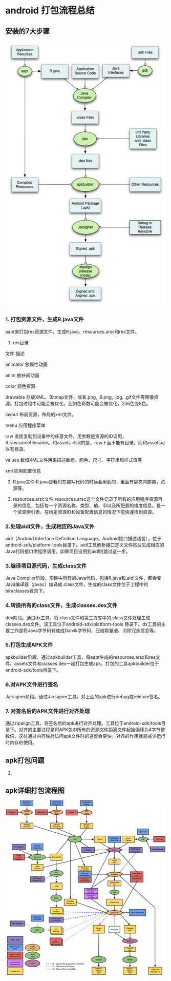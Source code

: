 # android 打包流程总结

## 安装的7大步骤

![apk打包流程图](https://github.com/66668/Android_Interview/blob/master/pictures/apk_package_01.png)

### 1. 打包资源文件，生成R.java文件

aapt来打包res资源文件，生成R.java、resources.arsc和res文件。

1. res目录

文件 	    描述

animator 	放属性动画

anim 	    放补间动画

color 	     颜色资源

drawable 	存放XML、Bitmap文件，或者.png, .9.png, .jpg, .gif文件等图像资源。打包过程中可能会被优化，比如色彩数可能会被优化，256色变8色。

layout 	    布局资源，布局的xml文件。

menu 	     应用程序菜单

raw 	  直接复制到设备中的任意文件。用参数是资源的ID调用，R.raw.somefilename。和assets 不同的是，raw下面不能有目录，而和assets可以有目录。

values 	   数值XML文件用来描述数组、颜色、尺寸、字符串和样式值等

xml 	   应用配置信息

2. R.java文件:R.java是我们在编写代码的时候会用到的，里面有静态内部类，资源等。

3. resources.arsc文件:resources.arsc这个文件记录了所有的应用程序资源目录的信息，包括每一个资源名称、类型、值、ID以及所配置的维度信息。是一个资源索引表，在给定资源ID和设备配置信息的情况下能快速找到资源。

### 2.处理aidl文件，生成相应的Java文件

aidl（Android Interface Definition Language，Android接口描述语言），位于android-sdk/platform-tools目录下。aidl工具解析接口定义文件然后生成相应的Java代码接口供程序调用。如果项目没用到aidl则跳过这一步。
### 3.编译项目源代码，生成class文件

Java Compiler阶段。项目中所有的Java代码，包括R.java和.aidl文件，都会变Java编译器（javac）编译成.class文件，生成的class文件位于工程中的bin/classes目录下。
### 4.转换所有的class文件，生成classes.dex文件

dex阶段。通过dx工具，将.class文件和第三方库中的.class文件处理生成classes.dex文件。该工具位于android-sdk/platform-tools 目录下。dx工具的主要工作是将Java字节码转成成Dalvik字节码、压缩常量池、消除冗余信息等。
### 5.打包生成APK文件

apkbuilder阶段。通过apkbuilder工具，将aapt生成的resources.arsc和res文件、assets文件和classes.dex一起打包生成apk。打包的工具apkbuilder位于 android-sdk/tools目录下。
### 6.对APK文件进行签名

Jarsigner阶段。通过Jarsigner工具，对上面的apk进行debug或release签名。
### 7. 对签名后的APK文件进行对齐处理

通过zipalign工具，将签名后的apk进行对齐处理。工具位于android-sdk/tools目录下。对齐的主要过程是将APK包中所有的资源文件距离文件起始偏移为4字节整数倍，这样通过内存映射访问apk文件时的速度会更快。对齐的作用就是减少运行时内存的使用。



## apk打包问题
1. 

## apk详细打包流程图

![apk详细打包流程图](https://github.com/66668/Android_Interview/blob/master/pictures/apk_package_02.png)